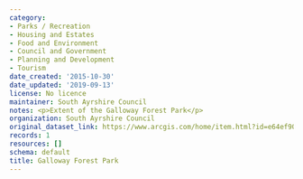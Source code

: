 ```yaml
---
category:
- Parks / Recreation
- Housing and Estates
- Food and Environment
- Council and Government
- Planning and Development
- Tourism
date_created: '2015-10-30'
date_updated: '2019-09-13'
license: No licence
maintainer: South Ayrshire Council
notes: <p>Extent of the Galloway Forest Park</p>
organization: South Ayrshire Council
original_dataset_link: https://www.arcgis.com/home/item.html?id=e64ef903744442a5befce9fb19a64e53
records: 1
resources: []
schema: default
title: Galloway Forest Park
---
```

